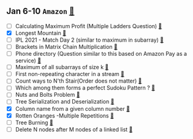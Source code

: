 ## Jan 6-10	`Amazon` [🔗](https://docs.google.com/document/d/1KH9GVaUCET-y5SL5sg6DAnon9XwRRW-sPiyJ2p7FRLs/edit)
- [ ] Calculating Maximum Profit (Multiple Ladders Question)  [🔗](https://practice.geeksforgeeks.org/problems/maximum-profit4657/1)
- [x] Longest Mountain  [🔗](https://leetcode.com/problems/longest-mountain-in-array/)
- [ ] IPL 2021 - Match Day 2 (similar to maximum in subarray)  [🔗](https://practice.geeksforgeeks.org/problems/deee0e8cf9910e7219f663c18d6d640ea0b87f87/1/)
- [ ] Brackets in Matrix Chain Multiplication  [🔗](https://practice.geeksforgeeks.org/problems/brackets-in-matrix-chain-multiplication1024/1/)
- [ ] Phone directory (Question similar to this based on Amazon Pay as a service)  [🔗](https://practice.geeksforgeeks.org/problems/phone-directory4628/1/)
- [ ] Maximum of all subarrays of size k  [🔗](https://practice.geeksforgeeks.org/problems/maximum-of-all-subarrays-of-size-k3101/1)
- [ ] First non-repeating character in a stream  [🔗](https://practice.geeksforgeeks.org/problems/first-non-repeating-character-in-a-stream1216/1)
- [ ] Count ways to N'th Stair(Order does not matter)  [🔗](https://practice.geeksforgeeks.org/problems/count-ways-to-nth-stairorder-does-not-matter1322/1/)
- [ ] Which among them forms a perfect Sudoku Pattern ?  [🔗](https://practice.geeksforgeeks.org/problems/is-sudoku-valid4820/1/)
- [ ] Nuts and Bolts Problem  [🔗](https://practice.geeksforgeeks.org/problems/nuts-and-bolts-problem0431/1)
- [ ] Tree Serialization and Deserialization  [🔗](https://practice.geeksforgeeks.org/problems/serialize-and-deserialize-a-binary-tree/1)
- [x] Column name from a given column number  [🔗](https://practice.geeksforgeeks.org/problems/column-name-from-a-given-column-number4244/1/)
- [x] Rotten Oranges -Multiple Repetitions  [🔗](https://leetcode.com/problems/rotting-oranges/)
- [ ] Tree Burning  [🔗](https://practice.geeksforgeeks.org/problems/burning-tree/1/)
- [ ] Delete N nodes after M nodes of a linked list  [🔗](https://practice.geeksforgeeks.org/problems/delete-n-nodes-after-m-nodes-of-a-linked-list/1/)
